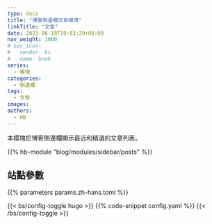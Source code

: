```yaml
---
type: docs
title: "博客側邊欄文章模塊"
linkTitle: "文章"
date: 2023-06-19T19:03:29+08:00
nav_weight: 1000
# nav_icon:
#   vendor: bs
#   name: book
series:
  - 模塊
categories:
  - 側邊欄
tags:
  - 文章
images:
authors:
  - HB
---
```


本模塊於博客側邊欄顯示最近和精選的文章列表。

<!--more-->

{{% hb-module "blog/modules/sidebar/posts" %}}

## 站點參數

{{% parameters params.zh-hans.toml %}}

{{< bs/config-toggle hugo >}}
{{% code-snippet config.yaml %}}
{{< /bs/config-toggle >}}
